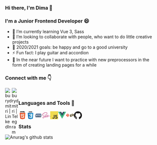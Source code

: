 ### Hi there, I'm Dima 👋

### I'm a Junior Frontend Developer 😄
- 🌱 I’m currently learning Vue 3, Sass
- 👯 I’m looking to collaborate with people, who want to do little creative projects
- 🥅 2020/2021 goals: be happy and go to a good university
- ⚡ Fun fact: I play guitar and accordion
- 🌌 In the near future I want to practice with new preprocessors in the form of creating landing pages for a while

### Connect with me 👇
[<img align="left" alt="burydmitri | LinkedIn" width="22px" src="https://cdn.jsdelivr.net/npm/simple-icons@v3/icons/linkedin.svg" />](https://www.linkedin.com/in/dmitri-bury-4639681ab/)
[<img align="left" alt="burydmitri | Telegram" width="22px" src="https://cdn.jsdelivr.net/npm/simple-icons@v3/icons/telegram.svg" />](https://t.me/dmitri_bury)

<br />

### Languages and Tools 👏
<img align="left" alt="Git" width="26px" src="https://raw.githubusercontent.com/github/explore/80688e429a7d4ef2fca1e82350fe8e3517d3494d/topics/html/html.png" />
<img align="left" alt="Git" width="26px" src="https://raw.githubusercontent.com/github/explore/80688e429a7d4ef2fca1e82350fe8e3517d3494d/topics/css/css.png" />
<img align="left" alt="Git" width="26px" src="https://raw.githubusercontent.com/github/explore/80688e429a7d4ef2fca1e82350fe8e3517d3494d/topics/less/less.png" />
<img align="left" alt="Git" width="26px" src="https://raw.githubusercontent.com/github/explore/80688e429a7d4ef2fca1e82350fe8e3517d3494d/topics/sass/sass.png" />
<img align="left" alt="Git" width="26px" src="https://raw.githubusercontent.com/github/explore/80688e429a7d4ef2fca1e82350fe8e3517d3494d/topics/javascript/javascript.png" />
<img align="left" alt="Git" width="26px" src="https://raw.githubusercontent.com/github/explore/80688e429a7d4ef2fca1e82350fe8e3517d3494d/topics/vue/vue.png" />
<img align="left" alt="Git" width="26px" src="https://raw.githubusercontent.com/github/explore/80688e429a7d4ef2fca1e82350fe8e3517d3494d/topics/git/git.png" />
<img align="left" alt="GitHub" width="26px" src="https://raw.githubusercontent.com/github/explore/78df643247d429f6cc873026c0622819ad797942/topics/github/github.png" />

<br />

### Stats
![Anurag's github stats](https://github-readme-stats.vercel.app/api?username=burydmitri&show_icons=true)
